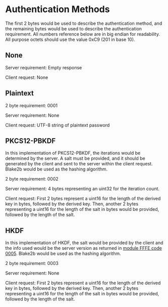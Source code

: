 # Authentication Methods

The first 2 bytes would be used to describe the authentication method, and the remaining bytes would be used to describe the authentication requirement. All numbers reference below are in big endian for readability. All purpose octets should use the value 0xC9 (201 in base 10).

## None

Server requirement: Empty response

Client request: None

## Plaintext

2 byte requirement: 0001

Server requirement: None

Client request: UTF-8 string of plaintext password

## PKCS12-PBKDF

In this implementation of PKCS12-PBKDF, the iterations would be determined by the server. A salt must be provided, and it should be generated by the client and sent to the server within the client request. Blake2b would be used as the hashing algorithm.

2 byte requirement: 0002

Server requirement: 4 bytes representing an uint32 for the iteration count.

Client request: First 2 bytes represent a uint16 for the length of the derived key in bytes, followed by the derived key. Then, another 2 bytes representing a uint16 for the length of the salt in bytes would be provided, followed by the length of the salt.

## HKDF

In this implementation of HKDF, the salt would be provided by the client and the info used would be the server version as returned in [module FFFE code 0005](https://kancil.moe/kijang/tcp-module-system#control-module-server---fffe). Blake2b would be used as the hashing algorithm.

2 byte requirement: 0003

Server requirement: None

Client request: First 2 bytes represent a uint16 for the length of the derived key in bytes, followed by the derived key. Then, another 2 bytes representing a uint16 for the length of the salt in bytes would be provided, followed by the length of the salt.
